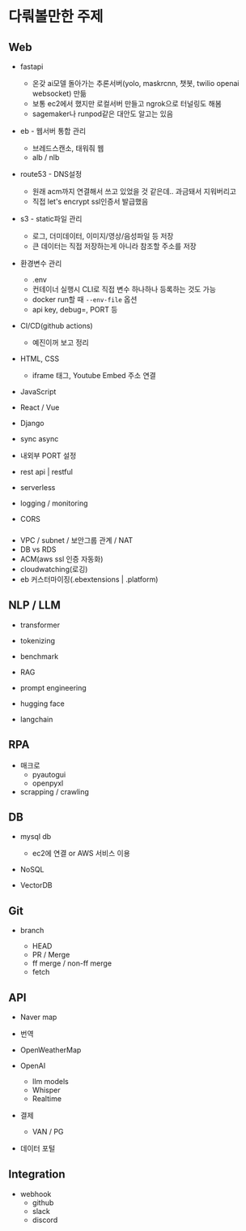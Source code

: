 # 다뤄볼만한 주제

## Web

- fastapi

  - 온갖 ai모델 돌아가는 추론서버(yolo, maskrcnn, 챗봇, twilio openai websocket) 만듦
  - 보통 ec2에서 했지만 로컬서버 만들고 ngrok으로 터널링도 해봄
  - sagemaker나 runpod같은 대안도 알고는 있음

- eb - 웹서버 통합 관리

  - 브레드스캔소, 태워줘 웹
  - alb / nlb
  
- route53 - DNS설정

  - 원래 acm까지 연결해서 쓰고 있었을 것 같은데.. 과금돼서 지워버리고
  - 직접 let's encrypt ssl인증서 발급했음

- s3 - static파일 관리

  - 로그, 더미데이터, 이미지/영상/음성파일 등 저장
  - 큰 데이터는 직접 저장하는게 아니라 참조할 주소를 저장

- 환경변수 관리

  - .env
  - 컨테이너 실행시 CLI로 직접 변수 하나하나 등록하는 것도 가능
  - docker run할 때 `--env-file` 옵션
  - api key, debug=, PORT 등

- CI/CD(github actions)

  - 예진이꺼 보고 정리

- HTML, CSS

  - iframe 태그, Youtube Embed 주소 연결

- JavaScript

- React / Vue

- Django



- sync async
- 내외부 PORT 설정
- rest api | restful
- serverless
- logging / monitoring
- CORS

### 

- VPC / subnet / 보안그룹 관계 / NAT
- DB vs RDS
- ACM(aws ssl 인증 자동화)
- cloudwatching(로깅)
- eb 커스터마이징(.ebextensions | .platform)



## NLP / LLM

- transformer
- tokenizing
- benchmark
- RAG
- prompt engineering

- hugging face
- langchain



## RPA

- 매크로
  - pyautogui
  - openpyxl
- scrapping / crawling



## DB

- mysql db

  - ec2에 연결 or AWS 서비스 이용

- NoSQL
- VectorDB



## Git

- branch

  - HEAD
  - PR / Merge
  - ff merge / non-ff merge
  - fetch




## API

- Naver map
- 번역
- OpenWeatherMap
- OpenAI
  - llm models
  - Whisper
  - Realtime

- 결제
  - VAN / PG

- 데이터 포털



## Integration

- webhook
  - github
  - slack
  - discord
